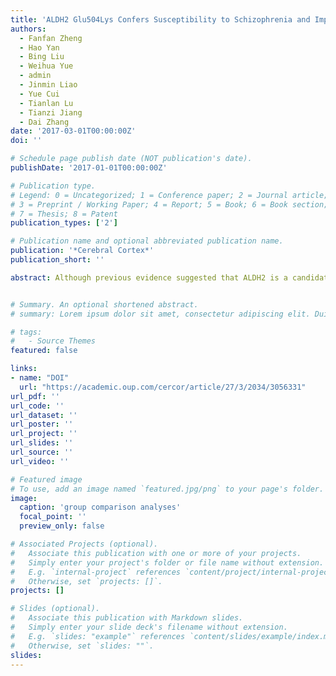```yaml
---
title: 'ALDH2 Glu504Lys Confers Susceptibility to Schizophrenia and Impacts Hippocampal-Prefrontal Functional Connectivity'
authors:
  - Fanfan Zheng
  - Hao Yan
  - Bing Liu
  - Weihua Yue
  - admin
  - Jinmin Liao
  - Yue Cui
  - Tianlan Lu
  - Tianzi Jiang
  - Dai Zhang
date: '2017-03-01T00:00:00Z'
doi: ''

# Schedule page publish date (NOT publication's date).
publishDate: '2017-01-01T00:00:00Z'

# Publication type.
# Legend: 0 = Uncategorized; 1 = Conference paper; 2 = Journal article;
# 3 = Preprint / Working Paper; 4 = Report; 5 = Book; 6 = Book section;
# 7 = Thesis; 8 = Patent
publication_types: ['2']

# Publication name and optional abbreviated publication name.
publication: '*Cerebral Cortex*'
publication_short: ''

abstract: Although previous evidence suggested that ALDH2 is a candidate gene for schizophrenia, the association and underlying mechanisms have never been investigated. Therefore, we investigated ALDH2 as a susceptibility gene for schizophrenia and explored the effect of its polymorphisms on brain functions. In the discovery stage, we detected a positive association between a dominant-negative mutant, Glu504Lys, and schizophrenia (P= 8.01E−5, OR = 1.34, 95% CI = 1.16–1.55). This association was confirmed in the validation stage (P= 3.48E−6, OR = 1.28, 95% CI = 1.15–1.42). The combined P reached a genome-wide significance (Pcombined= 1.32E−9, OR = 1.30, 95% CI = 1.20–1.42). To investigate the neural mechanism linking Glu504Lys to schizophrenia, we calculated the functional connectivity (FC) and applied an imaging genetics strategy using resting-state fMRI data. The imaging analysis revealed a significant interaction of diagnostic group by genotype for FC between the left hippocampus and the prefrontal cortex. In the Glu homozygotes, hippocampal-prefrontal FC correlated inversely with memory performance in the healthy controls and with the PANSS negative score in the schizophrenia patients. Our results supported a role for ALDH2 in the pathophysiology of schizophrenia. Moreover, variation at Glu504Lys disrupts hippocampal-prefrontal FC, which might be the neural mechanism linking it to the disease.


# Summary. An optional shortened abstract.
# summary: Lorem ipsum dolor sit amet, consectetur adipiscing elit. Duis posuere tellus ac convallis placerat. Proin tincidunt magna sed ex sollicitudin condimentum.

# tags:
#   - Source Themes
featured: false

links:
- name: "DOI"
  url: "https://academic.oup.com/cercor/article/27/3/2034/3056331"
url_pdf: ''
url_code: ''
url_dataset: ''
url_poster: ''
url_project: ''
url_slides: ''
url_source: ''
url_video: ''

# Featured image
# To use, add an image named `featured.jpg/png` to your page's folder.
image:
  caption: 'group comparison analyses'
  focal_point: ''
  preview_only: false

# Associated Projects (optional).
#   Associate this publication with one or more of your projects.
#   Simply enter your project's folder or file name without extension.
#   E.g. `internal-project` references `content/project/internal-project/index.md`.
#   Otherwise, set `projects: []`.
projects: []

# Slides (optional).
#   Associate this publication with Markdown slides.
#   Simply enter your slide deck's filename without extension.
#   E.g. `slides: "example"` references `content/slides/example/index.md`.
#   Otherwise, set `slides: ""`.
slides:
---
```

